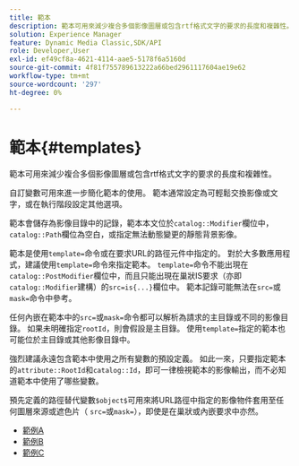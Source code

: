 ```yaml
---
title: 範本
description: 範本可用來減少複合多個影像圖層或包含rtf格式文字的要求的長度和複雜性。
solution: Experience Manager
feature: Dynamic Media Classic,SDK/API
role: Developer,User
exl-id: ef49cf8a-4621-4114-aae5-5178f6a5160d
source-git-commit: 4f81f755789613222a66bed2961117604ae19e62
workflow-type: tm+mt
source-wordcount: '297'
ht-degree: 0%

---
```


# 範本{#templates}

範本可用來減少複合多個影像圖層或包含rtf格式文字的要求的長度和複雜性。

自訂變數可用來進一步簡化範本的使用。 範本通常設定為可輕鬆交換影像或文字，或在執行階段設定其他選項。

範本會儲存為影像目錄中的記錄，範本本文位於`catalog::Modifier`欄位中，`catalog::Path`欄位為空白，或指定無法動態變更的靜態背景影像。

範本是使用`template=`命令或在要求URL的路徑元件中指定的。 對於大多數應用程式，建議使用`template=`命令來指定範本。 `template=`命令不能出現在`catalog::PostModifier`欄位中，而且只能出現在巢狀IS要求（亦即`catalog::Modifier`建構）的`src=is{...}`欄位中。 範本記錄可能無法在`src=`或`mask=`命令中參考。

任何內嵌在範本中的`src=`或`mask=`命令都可以解析為請求的主目錄或不同的影像目錄。 如果未明確指定`rootId`，則會假設是主目錄。 使用`template=`指定的範本也可能位於主目錄或其他影像目錄中。

強烈建議永遠包含範本中使用之所有變數的預設定義。 如此一來，只要指定範本的`attribute::RootId`和`catalog::Id`，即可一律檢視範本的影像輸出，而不必知道範本中使用了哪些變數。

預先定義的路徑替代變數`$object$`可用來將URL路徑中指定的影像物件套用至任何圖層來源或遮色片（ `src=`或`mask=`），即使是在巢狀或內嵌要求中亦然。

* [範例A](r-example-a.md)
* [範例B](r-example-b.md)
* [範例C](r-example-c.md)
